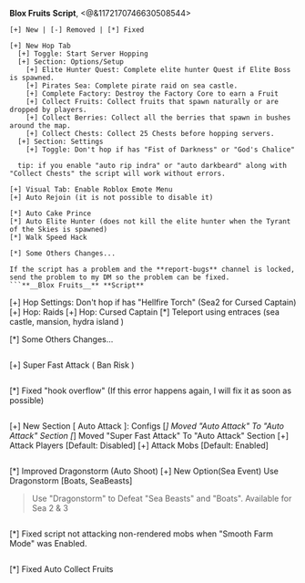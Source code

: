 **__Blox Fruits__** **Script**, <@&1172170746630508544> 
```
[+] New | [-] Removed | [*] Fixed

[+] New Hop Tab
  [+] Toggle: Start Server Hopping
  [+] Section: Options/Setup
    [+] Elite Hunter Quest: Complete elite hunter Quest if Elite Boss is spawned.
    [+] Pirates Sea: Complete pirate raid on sea castle.
    [+] Complete Factory: Destroy the Factory Core to earn a Fruit
    [+] Collect Fruits: Collect fruits that spawn naturally or are dropped by players.
    [+] Collect Berries: Collect all the berries that spawn in bushes around the map.
    [+] Collect Chests: Collect 25 Chests before hopping servers.
  [+] Section: Settings
    [+] Toggle: Don't hop if has "Fist of Darkness" or "God's Chalice"
  
  tip: if you enable "auto rip indra" or "auto darkbeard" along with "Collect Chests" the script will work without errors.

[+] Visual Tab: Enable Roblox Emote Menu
[+] Auto Rejoin (it is not possible to disable it)

[*] Auto Cake Prince
[*] Auto Elite Hunter (does not kill the elite hunter when the Tyrant of the Skies is spawned)
[*] Walk Speed Hack

[*] Some Others Changes...

If the script has a problem and the **report-bugs** channel is locked, send the problem to my DM so the problem can be fixed.
```**__Blox Fruits__** **Script**
```

[+] Hop Settings: Don't hop if has "Hellfire Torch" (Sea2 for Cursed Captain)
[+] Hop: Raids
[+] Hop: Cursed Captain
[*] Teleport using entraces (sea castle, mansion, hydra island )

[*] Some Others Changes...
```**__Blox Fruits__** **Script**, <@&1172170746630508544> 
```
[+] Super Fast Attack ( Ban Risk )
```**__Blox Fruits__** **Script**, <@&1172170746630508544> 
```
[*] Fixed "hook overflow" (If this error happens again, I will fix it as soon as possible)
```**__Blox Fruits__** **Script**, <@&1172170746630508544> 
```
[+] New Section [ Auto Attack ]: Configs
  [*] Moved "Auto Attack" To "Auto Attack" Section
  [*] Moved "Super Fast Attack" To "Auto Attack" Section
  [+] Attack Players [Default: Disabled]
  [+] Attack Mobs [Default: Enabled]
```**__Blox Fruits__** **Script**, the update was small, there's no reason to ping
```
[*] Improved Dragonstorm (Auto Shoot)
[+] New Option(Sea Event) Use Dragonstorm [Boats, SeaBeasts]
  > Use "Dragonstorm" to Defeat "Sea Beasts" and "Boats". Available for Sea 2 & 3
```**__Blox Fruits__** **Script**, the update was small, there's no reason to ping
```
[*] Fixed script not attacking non-rendered mobs when "Smooth Farm Mode" was Enabled.
```**__Blox Fruits__** **Script**, the update was small, there's no reason to ping
```
[*] Fixed Auto Collect Fruits
```
